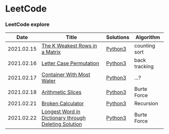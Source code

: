 # LeetCode

### LeetCode explore

| Date       | Title                                                                                                                                                                               | Solutions                                                                                                                       | Algorithm     |
| ---------- | ----------------------------------------------------------------------------------------------------------------------------------------------------------------------------------- | ------------------------------------------------------------------------------------------------------------------------------- | ------------- |
| 2021.02.15 | [The K Weakest Rows in a Matrix](https://leetcode.com/explore/challenge/card/february-leetcoding-challenge-2021/586/week-3-february-15th-february-21st/3641/)                       | [Python3](https://github.com/e99/leetcode/blob/master/explore/python/The_K_Weakest_Rows_in_a_Matrix_Solution.py)                | counting sort |
| 2021.02.16 | [Letter Case Permutation](https://leetcode.com/explore/challenge/card/february-leetcoding-challenge-2021/586/week-3-february-15th-february-21st/3642/)                              | [Python3](https://github.com/e99/leetcode/blob/master/explore/python/Letter_Case_Permutation.py)                                | back tracking |
| 2021.02.17 | [Container With Most Water](https://leetcode.com/explore/challenge/card/february-leetcoding-challenge-2021/586/week-3-february-15th-february-21st/3643/)                            | [Python3](https://github.com/e99/leetcode/blob/master/explore/python/Container_With_Most_Water.py)                              | ...?          |
| 2021.02.18 | [Arithmetic Slices](https://leetcode.com/explore/challenge/card/february-leetcoding-challenge-2021/586/week-3-february-15th-february-21st/3644/)                                    | [Python3](https://github.com/e99/leetcode/blob/master/explore/python/Arithmetic_Slices.py)                                      | Burte Force   |
| 2021.02.21 | [Broken Calculator](https://leetcode.com/explore/challenge/card/february-leetcoding-challenge-2021/586/week-3-february-15th-february-21st/3647/)                                    | [Python3](https://github.com/e99/leetcode/blob/master/explore/python/Broken_Calculator.py)                                      | Recursion     |
| 2021.02.22 | [Longest Word in Dictionary through Deleting Solution](https://leetcode.com/explore/challenge/card/february-leetcoding-challenge-2021/587/week-4-february-22nd-february-28th/3649/) | [Python3](https://github.com/e99/leetcode/blob/master/explore/python/Longest%20Word_in_Dictionary_through_Deleting_Solution.py) | Burte Force   |
